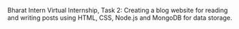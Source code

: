 Bharat Intern Virtual Internship, Task 2: Creating a blog website for reading and writing posts using HTML, CSS, Node.js and MongoDB for data storage.
